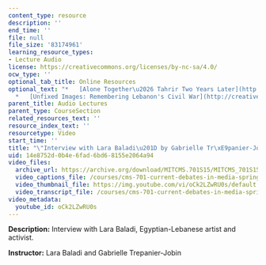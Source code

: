 ```yaml
---
content_type: resource
description: ''
end_time: ''
file: null
file_size: '83174961'
learning_resource_types:
- Lecture Audio
license: https://creativecommons.org/licenses/by-nc-sa/4.0/
ocw_type: ''
optional_tab_title: Online Resources
optional_text: "*   [Alone Together\u2026 Tahrir Two Years Later](http://creativetimereports.org/2013/01/25/tahrir-revolution-in-media-res/)\n\
  *   [Unfixed Images: Remembering Lebanon's Civil War](http://creativetimereports.org/2015/04/13/remembering-lebanons-civil-war-lara-baladi/)"
parent_title: Audio Lectures
parent_type: CourseSection
related_resources_text: ''
resource_index_text: ''
resourcetype: Video
start_time: ''
title: "\"Interview with Lara Baladi\u201D by Gabrielle Tr\xE9panier-Jobin"
uid: 14e8752d-0b4e-6fad-6bd6-8155e2064a94
video_files:
  archive_url: https://archive.org/download/MITCMS.701S15/MITCMS_701S15_Lara_Baladi_audio_ipod.mp4
  video_captions_file: /courses/cms-701-current-debates-in-media-spring-2015/db4d94f123385f0fb972a37f85089a05_oCk2LZwRU0s.vtt
  video_thumbnail_file: https://img.youtube.com/vi/oCk2LZwRU0s/default.jpg
  video_transcript_file: /courses/cms-701-current-debates-in-media-spring-2015/1d16d985f4819c52315887b06a4e85a6_oCk2LZwRU0s.pdf
video_metadata:
  youtube_id: oCk2LZwRU0s
---
```


**Description:** Interview with Lara Baladi, Egyptian-Lebanese artist and activist.

**Instructor:** Lara Baladi and Gabrielle Trepanier-Jobin


